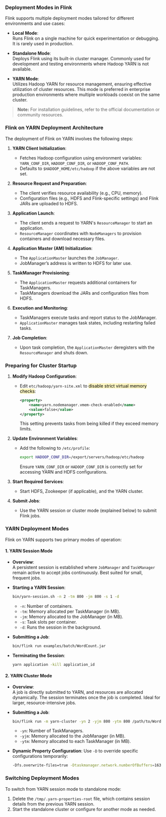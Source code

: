 ### Deployment Modes in Flink

Flink supports multiple deployment modes tailored for different environments and use cases:

- **Local Mode**:  
  Runs Flink on a single machine for quick experimentation or debugging. It is rarely used in production.
  
- **Standalone Mode**:  
  Deploys Flink using its built-in cluster manager. Commonly used for development and testing environments where Hadoop YARN is not available.
  
- **YARN Mode**:  
  Utilizes Hadoop YARN for resource management, ensuring effective utilization of cluster resources. This mode is preferred in enterprise production environments where multiple workloads coexist on the same cluster.

> **Note:** For installation guidelines, refer to the official documentation or community resources.


### Flink on YARN Deployment Architecture

The deployment of Flink on YARN involves the following steps:

1. **YARN Client Initialization**:
   - Fetches Hadoop configuration using environment variables: `YARN_CONF_DIR`, `HADOOP_CONF_DIR`, or `HADOOP_CONF_PATH`.
   - Defaults to `$HADOOP_HOME/etc/hadoop` if the above variables are not set.

2. **Resource Request and Preparation**:
   - The client verifies resource availability (e.g., CPU, memory).
   - Configuration files (e.g., HDFS and Flink-specific settings) and Flink JARs are uploaded to HDFS.

3. **Application Launch**:
   - The client sends a request to YARN's `ResourceManager` to start an application.
   - `ResourceManager` coordinates with `NodeManagers` to provision containers and download necessary files.

4. **Application Master (AM) Initialization**:
   - The `ApplicationMaster` launches the `JobManager`.
   - JobManager’s address is written to HDFS for later use.

5. **TaskManager Provisioning**:
   - The `ApplicationMaster` requests additional containers for TaskManagers.
   - TaskManagers download the JARs and configuration files from HDFS.

6. **Execution and Monitoring**:
   - TaskManagers execute tasks and report status to the JobManager.
   - `ApplicationMaster` manages task states, including restarting failed tasks.

7. **Job Completion**:
   - Upon task completion, the `ApplicationMaster` deregisters with the `ResourceManager` and shuts down.


### Preparing for Cluster Startup

1. **Modify Hadoop Configuration**:
   - Edit `etc/hadoop/yarn-site.xml` to <mark style="background: #FFF3A3A6;">disable strict virtual memory checks</mark>:
     ```xml
     <property>
         <name>yarn.nodemanager.vmem-check-enabled</name>
         <value>false</value>
     </property>
     ```
     This setting prevents tasks from being killed if they exceed memory limits.

2. **Update Environment Variables**:
   - Add the following to `/etc/profile`:
     ```bash
     export HADOOP_CONF_DIR=/export/servers/hadoop/etc/hadoop
     ```
     Ensure `YARN_CONF_DIR` or `HADOOP_CONF_DIR` is correctly set for accessing YARN and HDFS configurations.

3. **Start Required Services**:
   - Start HDFS, Zookeeper (if applicable), and the YARN cluster.

4. **Submit Jobs**:
   - Use the YARN session or cluster mode (explained below) to submit Flink jobs.


### YARN Deployment Modes

Flink on YARN supports two primary modes of operation:

#### **1. YARN Session Mode**

- **Overview**:  
  A persistent session is established where `JobManager` and `TaskManager` remain active to accept jobs continuously. Best suited for small, frequent jobs.

- **Starting a YARN Session**:
  ```bash
  bin/yarn-session.sh -n 2 -tm 800 -jm 800 -s 1 -d
  ```
  - `-n`: Number of containers.
  - `-tm`: Memory allocated per TaskManager (in MB).
  - `-jm`: Memory allocated to the JobManager (in MB).
  - `-s`: Task slots per container.
  - `-d`: Runs the session in the background.

- **Submitting a Job**:
  ```bash
  bin/flink run examples/batch/WordCount.jar
  ```

- **Terminating the Session**:
  ```bash
  yarn application -kill application_id
  ```

#### **2. YARN Cluster Mode**

- **Overview**:  
  A job is directly submitted to YARN, and resources are allocated dynamically. The session terminates once the job is completed. Ideal for larger, resource-intensive jobs.

- **Submitting a Job**:
  ```bash
  bin/flink run -m yarn-cluster -yn 2 -yjm 800 -ytm 800 /path/to/WordCount.jar
  ```
  - `-yn`: Number of TaskManagers.
  - `-yjm`: Memory allocated to the JobManager (in MB).
  - `-ytm`: Memory allocated to each TaskManager (in MB).

- **Dynamic Property Configuration**:
  Use `-D` to override specific configurations temporarily:
  ```bash
  -Dfs.overwrite-files=true -Dtaskmanager.network.numberOfBuffers=16368
  ```

### Switching Deployment Modes

To switch from YARN session mode to standalone mode:

1. Delete the `/tmp/.yarn-properties-root` file, which contains session details from the previous YARN session.
2. Start the standalone cluster or configure for another mode as needed.
